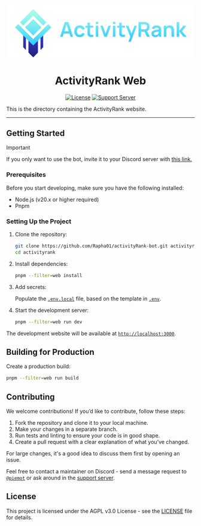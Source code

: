 <div align="center">

![ActivityRank Wordmark](https://raw.githubusercontent.com/activityrankbot/assets/main/banners/wordmark.png)

# ActivityRank Web

[![License](https://img.shields.io/github/license/Rapha01/activityRank-bot?style=for-the-badge)](https://github.com/Rapha01/activityRank-bot/blob/main/LICENSE.txt)
[![Support Server](https://img.shields.io/discord/534598374985302027?style=for-the-badge&logo=discord&label=support%20server&link=https%3A%2F%2Factivityrank.me/support)](https://activityrank.me/support)

</div>

This is the directory containing the ActivityRank website.

---


## Getting Started

> [!IMPORTANT]
> If you only want to use the bot, invite it to your Discord server with [this link.](https://activityrank.me/invite)

### Prerequisites

Before you start developing, make sure you have the following installed:

* Node.js (v20.x or higher required)
* Pnpm

### Setting Up the Project

1. Clone the repository:

    ```sh
    git clone https://github.com/Rapha01/activityRank-bot.git activityrank
    cd activityrank
    ```

2. Install dependencies:

    ```sh
    pnpm --filter=web install
    ```

3. Add secrets:

    Populate the [`.env.local`](./.env.local) file, based on the template in [`.env`](./.env).

4. Start the development server:

    ```sh
    pnpm --filter=web run dev
    ```

The development website will be available at [`http://localhost:3000`](http://localhost:3000).

## Building for Production

Create a production build:

```bash
pnpm --filter=web run build
```

## Contributing

We welcome contributions! If you’d like to contribute, follow these steps:

1. Fork the repository and clone it to your local machine.
2. Make your changes in a separate branch.
3. Run tests and linting to ensure your code is in good shape.
4. Create a pull request with a clear explanation of what you’ve changed.

For large changes, it's a good idea to discuss them first by opening an issue.

Feel free to contact a maintainer on Discord -
send a message request to [`@piemot`](https://discord.com/users/270273690074087427)
or ask around in the [support server](https://activityrank.me/support).

## License

This project is licensed under the AGPL v3.0 License - see the [LICENSE](LICENSE.txt) file for details.
